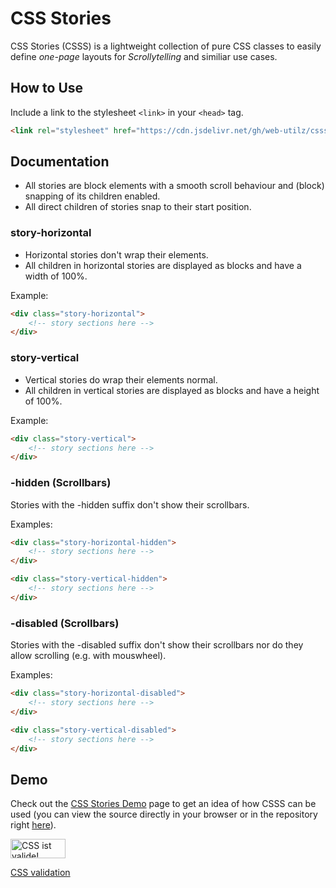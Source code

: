 # CSS Stories

CSS Stories (CSSS) is a lightweight collection of pure CSS classes to easily define *one-page* layouts for *Scrollytelling* and similiar use cases.

## How to Use

Include a link to the stylesheet `<link>` in your `<head>` tag.

```html
<link rel="stylesheet" href="https://cdn.jsdelivr.net/gh/web-utilz/csss/csss.css" />
```

## Documentation

- All stories are block elements with a smooth scroll behaviour and (block) snapping of its children enabled.
- All direct children of stories snap to their start position.

### story-horizontal

- Horizontal stories don't wrap their elements.
- All children in horizontal stories are displayed as blocks and have a width of 100%.

Example:

```html
<div class="story-horizontal">
    <!-- story sections here -->
</div>
```

### story-vertical

- Vertical stories do wrap their elements normal.
- All children in vertical stories are displayed as blocks and have a height of 100%.

Example:

```html
<div class="story-vertical">
    <!-- story sections here -->
</div>
```

### -hidden (Scrollbars)

Stories with the -hidden suffix don't show their scrollbars.

Examples:

```html
<div class="story-horizontal-hidden">
    <!-- story sections here -->
</div>
```

```html
<div class="story-vertical-hidden">
    <!-- story sections here -->
</div>
```

### -disabled (Scrollbars)

Stories with the -disabled suffix don't show their scrollbars nor do they allow scrolling (e.g. with mouswheel).

Examples:

```html
<div class="story-horizontal-disabled">
    <!-- story sections here -->
</div>
```

```html
<div class="story-vertical-disabled">
    <!-- story sections here -->
</div>
```

## Demo

Check out the [CSS Stories Demo](https://web-utilz.gitlab.io/csss) page to get an idea of how CSSS can be used (you can view the source directly in your browser or in the repository right [here](https://gitlab.com/web-utilz/csss/-/blob/master/public/index.html)).

<p>
    <a href="https://jigsaw.w3.org/css-validator/check/referer">
        <img style="border:0;width:88px;height:31px"
            src="https://jigsaw.w3.org/css-validator/images/vcss-blue"
            alt="CSS ist valide!" />
    </a>
</p>

[CSS validation](http://jigsaw.w3.org/css-validator/validator?uri=https%3A%2F%2Fweb-utilz.gitlab.io%2Fcsss%2F&profile=css3svg&usermedium=all&warning=1&vextwarning=)
